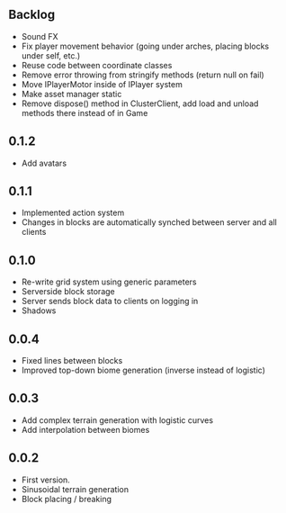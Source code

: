 ## Backlog
* Sound FX
* Fix player movement behavior (going under arches, placing blocks under self, etc.)
* Reuse code between coordinate classes
* Remove error throwing from stringify methods (return null on fail)
* Move IPlayerMotor inside of IPlayer system
* Make asset manager static
* Remove dispose() method in ClusterClient, add load and unload methods there instead of in Game

## 0.1.2

* Add avatars

## 0.1.1

* Implemented action system
* Changes in blocks are automatically synched between server and all clients

## 0.1.0

* Re-write grid system using generic parameters
* Serverside block storage
* Server sends block data to clients on logging in
* Shadows

## 0.0.4

* Fixed lines between blocks
* Improved top-down biome generation (inverse instead of logistic)

## 0.0.3

* Add complex terrain generation with logistic curves
* Add interpolation between biomes

## 0.0.2

* First version.
* Sinusoidal terrain generation
* Block placing / breaking
